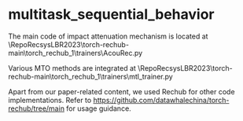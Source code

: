# multitask_sequential_behavior

The main code of impact attenuation mechanism is located at \RepoRecsysLBR2023\torch-rechub-main\torch_rechub_1\trainers\AcouRec.py

Various MTO methods are integrated at \RepoRecsysLBR2023\torch-rechub-main\torch_rechub_1\trainers\mtl_trainer.py

Apart from our paper-related content, we used Rechub for other code implementations. Refer to https://github.com/datawhalechina/torch-rechub/tree/main for usage guidance.

